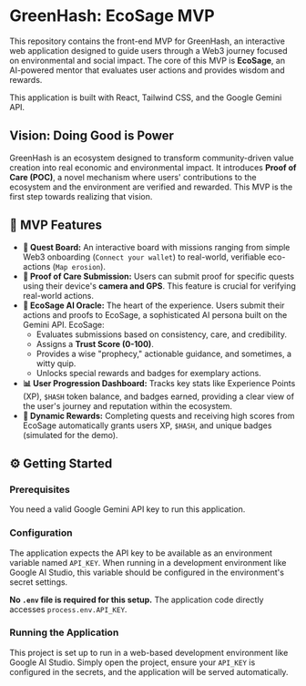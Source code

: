 # GreenHash: EcoSage MVP

This repository contains the front-end MVP for GreenHash, an interactive web application designed to guide users through a Web3 journey focused on environmental and social impact. The core of this MVP is **EcoSage**, an AI-powered mentor that evaluates user actions and provides wisdom and rewards.

This application is built with React, Tailwind CSS, and the Google Gemini API.

## Vision: Doing Good is Power

GreenHash is an ecosystem designed to transform community-driven value creation into real economic and environmental impact. It introduces **Proof of Care (POC)**, a novel mechanism where users' contributions to the ecosystem and the environment are verified and rewarded. This MVP is the first step towards realizing that vision.

## 🚀 MVP Features

*   **🌱 Quest Board:** An interactive board with missions ranging from simple Web3 onboarding (`Connect your wallet`) to real-world, verifiable eco-actions (`Map erosion`).
*   **📸 Proof of Care Submission:** Users can submit proof for specific quests using their device's **camera and GPS**. This feature is crucial for verifying real-world actions.
*   **🤖 EcoSage AI Oracle:** The heart of the experience. Users submit their actions and proofs to EcoSage, a sophisticated AI persona built on the Gemini API. EcoSage:
    *   Evaluates submissions based on consistency, care, and credibility.
    *   Assigns a **Trust Score (0-100)**.
    *   Provides a wise "prophecy," actionable guidance, and sometimes, a witty quip.
    *   Unlocks special rewards and badges for exemplary actions.
*   **📊 User Progression Dashboard:** Tracks key stats like Experience Points (XP), `$HASH` token balance, and badges earned, providing a clear view of the user's journey and reputation within the ecosystem.
*   **💎 Dynamic Rewards:** Completing quests and receiving high scores from EcoSage automatically grants users XP, `$HASH`, and unique badges (simulated for the demo).

## ⚙️ Getting Started

### Prerequisites

You need a valid Google Gemini API key to run this application.

### Configuration

The application expects the API key to be available as an environment variable named `API_KEY`. When running in a development environment like Google AI Studio, this variable should be configured in the environment's secret settings.

**No `.env` file is required for this setup.** The application code directly accesses `process.env.API_KEY`.

### Running the Application

This project is set up to run in a web-based development environment like Google AI Studio. Simply open the project, ensure your `API_KEY` is configured in the secrets, and the application will be served automatically.

